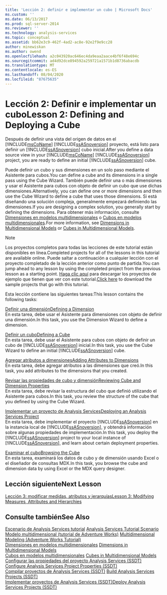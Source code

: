 ```yaml
---
title: 'Lección 2: definir e implementar un cubo | Microsoft Docs'
ms.custom: ''
ms.date: 06/13/2017
ms.prod: sql-server-2014
ms.reviewer: ''
ms.technology: analysis-services
ms.topic: conceptual
ms.assetid: bb62e3c9-462f-4ad2-ac8e-92e2f9e9cc28
author: minewiskan
ms.author: owend
ms.openlocfilehash: a2c043920ac646ec4da9eaa2aace4bf6f48e694c
ms.sourcegitcommit: ad4d92dce894592a259721a1571b1d8736abacdb
ms.translationtype: MT
ms.contentlocale: es-ES
ms.lasthandoff: 08/04/2020
ms.locfileid: "87675635"
---
```

# <a name="lesson-2-defining-and-deploying-a-cube"></a><span data-ttu-id="86842-102">Lección 2: Definir e implementar un cubo</span><span class="sxs-lookup"><span data-stu-id="86842-102">Lesson 2: Defining and Deploying a Cube</span></span>
  <span data-ttu-id="86842-103">Después de definir una vista del origen de datos en el [!INCLUDE[msCoName](../includes/msconame-md.md)] [!INCLUDE[ssASnoversion](../includes/ssasnoversion-md.md)] proyecto, está listo para definir un [!INCLUDE[ssASnoversion](../includes/ssasnoversion-md.md)] cubo inicial.</span><span class="sxs-lookup"><span data-stu-id="86842-103">After you define a data source view in your [!INCLUDE[msCoName](../includes/msconame-md.md)] [!INCLUDE[ssASnoversion](../includes/ssasnoversion-md.md)] project, you are ready to define an initial [!INCLUDE[ssASnoversion](../includes/ssasnoversion-md.md)] cube.</span></span>  
  
 <span data-ttu-id="86842-104">Puede definir un cubo y sus dimensiones en un solo paso mediante el Asistente para cubos.</span><span class="sxs-lookup"><span data-stu-id="86842-104">You can define a cube and its dimensions in a single pass using the Cube Wizard.</span></span> <span data-ttu-id="86842-105">También puede definir una o más dimensiones y usar el Asistente para cubos con objeto de definir un cubo que use dichas dimensiones.</span><span class="sxs-lookup"><span data-stu-id="86842-105">Alternatively, you can define one or more dimensions and then use the Cube Wizard to define a cube that uses those dimensions.</span></span> <span data-ttu-id="86842-106">Si está diseñando una solución compleja, generalmente empezará definiendo las dimensiones.</span><span class="sxs-lookup"><span data-stu-id="86842-106">If you are designing a complex solution, you generally start by defining the dimensions.</span></span> <span data-ttu-id="86842-107">Para obtener más información, consulte [Dimensiones en modelos multidimensionales](multidimensional-models/dimensions-in-multidimensional-models.md) o [Cubos en modelos multidimensionales](multidimensional-models/cubes-in-multidimensional-models.md).</span><span class="sxs-lookup"><span data-stu-id="86842-107">For more information, see [Dimensions in Multidimensional Models](multidimensional-models/dimensions-in-multidimensional-models.md) or [Cubes in Multidimensional Models](multidimensional-models/cubes-in-multidimensional-models.md).</span></span>  
  
> [!NOTE]  
>  <span data-ttu-id="86842-108">Los proyectos completos para todas las lecciones de este tutorial están disponibles en línea.</span><span class="sxs-lookup"><span data-stu-id="86842-108">Completed projects for all of the lessons in this tutorial are available online.</span></span> <span data-ttu-id="86842-109">Puede saltar a continuación a cualquier lección con el proyecto completado de la lección anterior como punto de partida.</span><span class="sxs-lookup"><span data-stu-id="86842-109">You can jump ahead to any lesson by using the completed project from the previous lesson as a starting point.</span></span> <span data-ttu-id="86842-110">[Haga clic aquí](https://go.microsoft.com/fwlink/?LinkID=221866) para descargar los proyectos de ejemplo que tienen que ver con este tutorial.</span><span class="sxs-lookup"><span data-stu-id="86842-110">[Click here](https://go.microsoft.com/fwlink/?LinkID=221866) to download the sample projects that go with this tutorial.</span></span>  
  
 <span data-ttu-id="86842-111">Esta lección contiene las siguientes tareas:</span><span class="sxs-lookup"><span data-stu-id="86842-111">This lesson contains the following tasks:</span></span>  
  
 [<span data-ttu-id="86842-112">Definir una dimensión</span><span class="sxs-lookup"><span data-stu-id="86842-112">Defining a Dimension</span></span>](lesson-2-1-defining-a-dimension.md)  
 <span data-ttu-id="86842-113">En esta tarea, debe usar el Asistente para dimensiones con objeto de definir una dimensión.</span><span class="sxs-lookup"><span data-stu-id="86842-113">In this task, you use the Dimension Wizard to define a dimension.</span></span>  
  
 [<span data-ttu-id="86842-114">Definir un cubo</span><span class="sxs-lookup"><span data-stu-id="86842-114">Defining a Cube</span></span>](lesson-2-2-defining-a-cube.md)  
 <span data-ttu-id="86842-115">En esta tarea, debe usar el Asistente para cubos con objeto de definir un cubo de [!INCLUDE[ssASnoversion](../includes/ssasnoversion-md.md)] inicial.</span><span class="sxs-lookup"><span data-stu-id="86842-115">In this task, you use the Cube Wizard to define an initial [!INCLUDE[ssASnoversion](../includes/ssasnoversion-md.md)] cube.</span></span>  
  
 [<span data-ttu-id="86842-116">Agregar atributos a dimensiones</span><span class="sxs-lookup"><span data-stu-id="86842-116">Adding Attributes to Dimensions</span></span>](lesson-2-3-adding-attributes-to-dimensions.md)  
 <span data-ttu-id="86842-117">En esta tarea, debe agregar atributos a las dimensiones que creó.</span><span class="sxs-lookup"><span data-stu-id="86842-117">In this task, you add attributes to the dimensions that you created.</span></span>  
  
 [<span data-ttu-id="86842-118">Revisar las propiedades de cubo y dimensión</span><span class="sxs-lookup"><span data-stu-id="86842-118">Reviewing Cube and Dimension Properties</span></span>](lesson-2-4-reviewing-cube-and-dimension-properties.md)  
 <span data-ttu-id="86842-119">En esta tarea, debe revisar la estructura del cubo que definió utilizando el Asistente para cubos.</span><span class="sxs-lookup"><span data-stu-id="86842-119">In this task, you review the structure of the cube that you defined by using the Cube Wizard.</span></span>  
  
 [<span data-ttu-id="86842-120">Implementar un proyecto de Analysis Services</span><span class="sxs-lookup"><span data-stu-id="86842-120">Deploying an Analysis Services Project</span></span>](lesson-2-5-deploying-an-analysis-services-project.md)  
 <span data-ttu-id="86842-121">En esta tarea, debe implementar el proyecto [!INCLUDE[ssASnoversion](../includes/ssasnoversion-md.md)] en la instancia local de [!INCLUDE[ssASnoversion](../includes/ssasnoversion-md.md)], y obtendrá información sobre algunas propiedades de implementación.</span><span class="sxs-lookup"><span data-stu-id="86842-121">In this task, you deploy the [!INCLUDE[ssASnoversion](../includes/ssasnoversion-md.md)] project to your local instance of [!INCLUDE[ssASnoversion](../includes/ssasnoversion-md.md)], and learn about certain deployment properties.</span></span>  
  
 [<span data-ttu-id="86842-122">Examinar el cubo</span><span class="sxs-lookup"><span data-stu-id="86842-122">Browsing the Cube</span></span>](lesson-2-6-browsing-the-cube.md)  
 <span data-ttu-id="86842-123">En esta tarea, examinará los datos de cubo y de dimensión usando Excel o el diseñador de consultas MDX.</span><span class="sxs-lookup"><span data-stu-id="86842-123">In this task, you browse the cube and dimension data by using Excel or the MDX query designer.</span></span>  
  
## <a name="next-lesson"></a><span data-ttu-id="86842-124">Lección siguiente</span><span class="sxs-lookup"><span data-stu-id="86842-124">Next Lesson</span></span>  
 [<span data-ttu-id="86842-125">Lección 3: modificar medidas, atributos y jerarquías</span><span class="sxs-lookup"><span data-stu-id="86842-125">Lesson 3: Modifying Measures, Attributes and Hierarchies</span></span>](lesson-3-modifying-measures-attributes-and-hierarchies.md)  
  
## <a name="see-also"></a><span data-ttu-id="86842-126">Consulte también</span><span class="sxs-lookup"><span data-stu-id="86842-126">See Also</span></span>  
 <span data-ttu-id="86842-127">[Escenario de Analysis Services tutorial](analysis-services-tutorial-scenario.md) </span><span class="sxs-lookup"><span data-stu-id="86842-127">[Analysis Services Tutorial Scenario](analysis-services-tutorial-scenario.md) </span></span>  
 <span data-ttu-id="86842-128">[Modelo multidimensional &#40;tutorial de Adventure Works&#41;](multidimensional-modeling-adventure-works-tutorial.md) </span><span class="sxs-lookup"><span data-stu-id="86842-128">[Multidimensional Modeling &#40;Adventure Works Tutorial&#41;](multidimensional-modeling-adventure-works-tutorial.md) </span></span>  
 <span data-ttu-id="86842-129">[Dimensiones en modelos multidimensionales](multidimensional-models/dimensions-in-multidimensional-models.md) </span><span class="sxs-lookup"><span data-stu-id="86842-129">[Dimensions in Multidimensional Models](multidimensional-models/dimensions-in-multidimensional-models.md) </span></span>  
 <span data-ttu-id="86842-130">[Cubos en modelos multidimensionales](multidimensional-models/cubes-in-multidimensional-models.md) </span><span class="sxs-lookup"><span data-stu-id="86842-130">[Cubes in Multidimensional Models](multidimensional-models/cubes-in-multidimensional-models.md) </span></span>  
 <span data-ttu-id="86842-131">[Configurar las propiedades del proyecto Analysis Services &#40;SSDT&#41;](multidimensional-models/configure-analysis-services-project-properties-ssdt.md) </span><span class="sxs-lookup"><span data-stu-id="86842-131">[Configure Analysis Services Project Properties &#40;SSDT&#41;](multidimensional-models/configure-analysis-services-project-properties-ssdt.md) </span></span>  
 <span data-ttu-id="86842-132">[Compilar proyectos de Analysis Services &#40;SSDT&#41;](multidimensional-models/build-analysis-services-projects-ssdt.md) </span><span class="sxs-lookup"><span data-stu-id="86842-132">[Build Analysis Services Projects &#40;SSDT&#41;](multidimensional-models/build-analysis-services-projects-ssdt.md) </span></span>  
 [<span data-ttu-id="86842-133">Implementar proyectos de Analysis Services &#40;SSDT&#41;</span><span class="sxs-lookup"><span data-stu-id="86842-133">Deploy Analysis Services Projects &#40;SSDT&#41;</span></span>](multidimensional-models/deploy-analysis-services-projects-ssdt.md)  
  
  
